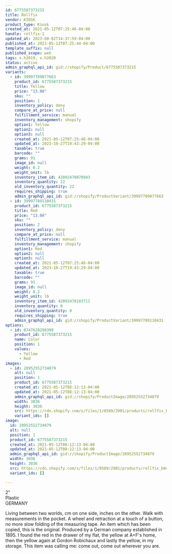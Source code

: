 ```yaml
---
id: 6775587373215
title: Rollfix
vendor: KIOSK
product_type: Kiosk
created_at: 2021-05-12T07:25:46-04:00
handle: rollfix-1
updated_at: 2023-08-02T14:37:59-04:00
published_at: 2021-05-12T07:25:44-04:00
template_suffix: null
published_scope: web
tags: x.h2019, x.h2020
status: active
admin_graphql_api_id: gid://shopify/Product/6775587373215
variants:
  - id: 39997789077663
    product_id: 6775587373215
    title: Yellow
    price: "13.00"
    sku: ""
    position: 1
    inventory_policy: deny
    compare_at_price: null
    fulfillment_service: manual
    inventory_management: shopify
    option1: Yellow
    option2: null
    option3: null
    created_at: 2021-05-12T07:25:46-04:00
    updated_at: 2023-10-27T19:43:29-04:00
    taxable: true
    barcode: ""
    grams: 91
    image_id: null
    weight: 0.2
    weight_unit: lb
    inventory_item_id: 42092478070943
    inventory_quantity: 22
    old_inventory_quantity: 22
    requires_shipping: true
    admin_graphql_api_id: gid://shopify/ProductVariant/39997789077663
  - id: 39997789110431
    product_id: 6775587373215
    title: Red
    price: "13.00"
    sku: ""
    position: 2
    inventory_policy: deny
    compare_at_price: null
    fulfillment_service: manual
    inventory_management: shopify
    option1: Red
    option2: null
    option3: null
    created_at: 2021-05-12T07:25:46-04:00
    updated_at: 2023-10-27T19:43:29-04:00
    taxable: true
    barcode: ""
    grams: 91
    image_id: null
    weight: 0.2
    weight_unit: lb
    inventory_item_id: 42092478103711
    inventory_quantity: 0
    old_inventory_quantity: 0
    requires_shipping: true
    admin_graphql_api_id: gid://shopify/ProductVariant/39997789110431
options:
  - id: 8747628298399
    product_id: 6775587373215
    name: Color
    position: 1
    values:
      - Yellow
      - Red
images:
  - id: 28952552734879
    alt: null
    position: 1
    product_id: 6775587373215
    created_at: 2021-05-12T08:12:13-04:00
    updated_at: 2021-05-12T08:12:13-04:00
    admin_graphql_api_id: gid://shopify/ProductImage/28952552734879
    width: 3036
    height: 3036
    src: https://cdn.shopify.com/s/files/1/0589/2901/products/rollfix_b8c18537-9c60-4757-9cea-095f6ca6204f.jpg?v=1620821533
    variant_ids: []
image:
  id: 28952552734879
  alt: null
  position: 1
  product_id: 6775587373215
  created_at: 2021-05-12T08:12:13-04:00
  updated_at: 2021-05-12T08:12:13-04:00
  admin_graphql_api_id: gid://shopify/ProductImage/28952552734879
  width: 3036
  height: 3036
  src: https://cdn.shopify.com/s/files/1/0589/2901/products/rollfix_b8c18537-9c60-4757-9cea-095f6ca6204f.jpg?v=1620821533
  variant_ids: []

---
```


2"  
Plastic  
GERMANY

Living between two worlds, cm on one side, inches on the other. Walk with measurements in the pocket. A wheel and retraction at a touch of a button, no more slow folding of the measuring tape. An item which has been copied, this is the original. Produced by a German company established in 1895. I found the red in the drawer of my flat, the yellow at A+F's home, then the yellow again at Gordon Robichaux and lastly the yellow, in my storage. This item was calling me: come out, come out wherever you are.